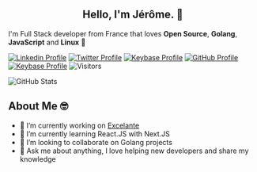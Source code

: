 <h2 align="center">Hello, I'm Jérôme. 👋</h2>

I'm Full Stack developer from France that loves **Open Source**, **Golang**, **JavaScript** and **Linux** 🐧

[![Linkedin Profile](https://img.shields.io/badge/-Jerome%20Pogeant-blue?style=flat-square&logo=Linkedin&logoColor=white&link=https://www.linkedin.com/in/jeromepogeant)](https://www.linkedin.com/in/jeromepogeant)
[![Twitter Profile](https://img.shields.io/badge/-Jerome%20Pogeant-1da1f2?style=flat-square&logo=Twitter&logoColor=white&link=https://twitter.com/jeromepogeant)](https://twitter.com/jeromepogeant)
[![Keybase Profile](https://img.shields.io/badge/-jerome1337-262626?style=flat-square&logo=Keybase&logoColor=ff6f21&link=https://keybase.io/jerome1337)](https://keybase.io/jerome1337)
[![GitHub Profile](https://img.shields.io/badge/-Jerome1337-24292e?style=flat-square&logo=Github&logoColor=white&link=https://github.com/Jerome1337)](https://github.com/Jerome1337)
[![Keybase Profile](https://img.shields.io/keybase/pgp/jerome1337?style=flat-square)](https://keybase.io/jerome1337)
![Visitors](https://visitor-badge.glitch.me/badge?page_id=Jerome1337.Jerome1337)

![GitHub Stats](https://github-readme-stats.vercel.app/api?username=Jerome1337&theme=radical&show_icons=true)

## About Me 🤓

- 🔭 I’m currently working on [Excelante](https://github.com/Los-Crackitos/Excelante)
- 🌱 I’m currently learning React.JS with Next.JS
- 👯 I’m looking to collaborate on Golang projects
- 💬 Ask me about anything, I love helping new developers and share my knowledge


 
